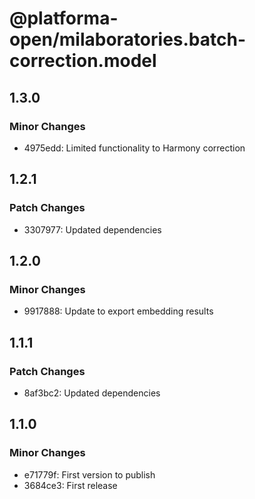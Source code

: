 # @platforma-open/milaboratories.batch-correction.model

## 1.3.0

### Minor Changes

- 4975edd: Limited functionality to Harmony correction

## 1.2.1

### Patch Changes

- 3307977: Updated dependencies

## 1.2.0

### Minor Changes

- 9917888: Update to export embedding results

## 1.1.1

### Patch Changes

- 8af3bc2: Updated dependencies

## 1.1.0

### Minor Changes

- e71779f: First version to publish
- 3684ce3: First release
